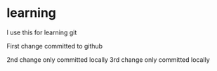 # learning
I use this for learning git

First change committed to github

2nd change only committed locally
3rd change only committed locally
